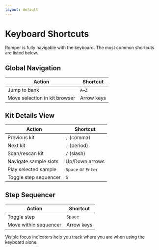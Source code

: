 ```yaml
---
layout: default
---
```


# Keyboard Shortcuts

Romper is fully navigable with the keyboard. The most common shortcuts are listed below.

## Global Navigation

| Action | Shortcut |
|-------|----------|
| Jump to bank | `A`–`Z` |
| Move selection in kit browser | Arrow keys |

## Kit Details View

| Action | Shortcut |
|-------|----------|
| Previous kit | `,` (comma) |
| Next kit | `.` (period) |
| Scan/rescan kit | `/` (slash) |
| Navigate sample slots | Up/Down arrows |
| Play selected sample | `Space` or `Enter` |
| Toggle step sequencer | `S` |

## Step Sequencer

| Action | Shortcut |
|-------|----------|
| Toggle step | `Space` |
| Move within sequencer | Arrow keys |

Visible focus indicators help you track where you are when using the keyboard alone.
